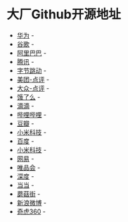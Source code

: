 
# 大厂Github开源地址
- [华为](https://github.com/Huawei) -
- [谷歌](https://github.com/google) -
- [阿里巴巴](https://github.com/alibaba) - 
- [腾讯](https://github.com/Tencent) - 
- [字节跳动](https://github.com/bytedance) - 
- [美团-点评](https://github.com/meituan-dianping) - 
- [大众-点评](https://github.com/dianping) - 
- [饿了么](https://github.com/eleme) - 
- [滴滴](https://github.com/didi) - 
- [哔哩哔哩](https://github.com/douban) - 
- [豆瓣](https://github.com/XiaoMi) - 
- [小米科技](https://github.com/XiaoMi) - 
- [百度](https://github.com/baidufe) - 
- [小米科技](https://github.com/XiaoMi) - 
- [网易](https://github.com/netease) - 
- [唯品会](https://github.com/vipshop) -
- [深度](https://github.com/linuxdeepin) -
- [当当](https://github.com/dangdangdotcom) -
- [蘑菇街](https://github.com/mogujie) -
- [新浪微博](https://github.com/weibocom) -
- [奇虎360](https://github.com/Qihoo360) -
